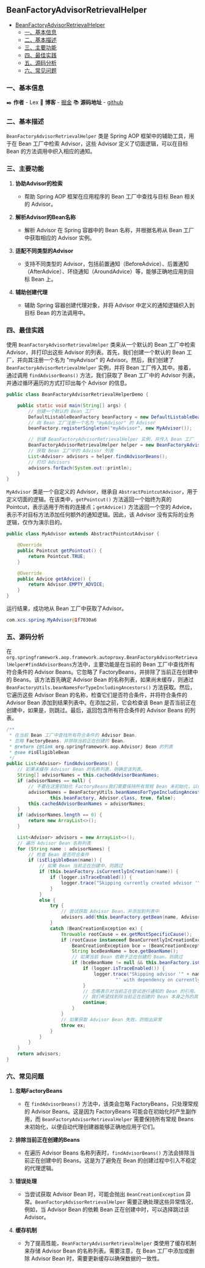 ## BeanFactoryAdvisorRetrievalHelper

- [BeanFactoryAdvisorRetrievalHelper](#beanfactoryadvisorretrievalhelper)
  - [一、基本信息](#一基本信息)
  - [二、基本描述](#二基本描述)
  - [三、主要功能](#三主要功能)
  - [四、最佳实践](#四最佳实践)
  - [五、源码分析](#五源码分析)
  - [六、常见问题](#六常见问题)

### 一、基本信息

✒️ **作者** - Lex 📝 **博客** - [掘金](https://juejin.cn/user/4251135018533068/posts) 📚 **源码地址** - [github](https://github.com/xuchengsheng/spring-reading)

### 二、基本描述

`BeanFactoryAdvisorRetrievalHelper` 类是 Spring AOP 框架中的辅助工具，用于在 Bean 工厂中检索 Advisor，这些 Advisor 定义了切面逻辑，可以在目标 Bean 的方法调用中织入相应的通知。

### 三、主要功能

1. **协助Advisor的检索**
   + 帮助 Spring AOP 框架在应用程序的 Bean 工厂中查找与目标 Bean 相关的 Advisor。
   
2. **解析Advisor的Bean名称**
   + 解析 Advisor 在 Spring 容器中的 Bean 名称，并根据名称从 Bean 工厂中获取相应的 Advisor 实例。
   
3. **适配不同类型的Advisor**
   + 支持不同类型的 Advisor，包括前置通知（BeforeAdvice）、后置通知（AfterAdvice）、环绕通知（AroundAdvice）等，能够正确地应用到目标 Bean 上。
   
4. **辅助创建代理**

   + 辅助 Spring 容器创建代理对象，并将 Advisor 中定义的通知逻辑织入到目标 Bean 的方法调用中。

### 四、最佳实践

使用 `BeanFactoryAdvisorRetrievalHelper` 类来从一个默认的 Bean 工厂中检索 Advisor，并打印出这些 Advisor 的列表。首先，我们创建一个默认的 Bean 工厂，并向其注册一个名为 "myAdvisor" 的 Advisor。然后，我们创建了 `BeanFactoryAdvisorRetrievalHelper` 实例，并将 Bean 工厂传入其中。接着，通过调用 `findAdvisorBeans()` 方法，我们获取了 Bean 工厂中的 Advisor 列表，并通过循环遍历的方式打印出每个 Advisor 的信息。

```java
public class BeanFactoryAdvisorRetrievalHelperDemo {

    public static void main(String[] args) {
        // 创建一个默认的 Bean 工厂
        DefaultListableBeanFactory beanFactory = new DefaultListableBeanFactory();
        // 向 Bean 工厂注册一个名为 "myAdvisor" 的 Advisor
        beanFactory.registerSingleton("myAdvisor", new MyAdvisor());

        // 创建 BeanFactoryAdvisorRetrievalHelper 实例，并传入 Bean 工厂
        BeanFactoryAdvisorRetrievalHelper helper = new BeanFactoryAdvisorRetrievalHelper(beanFactory);
        // 获取 Bean 工厂中的 Advisor 列表
        List<Advisor> advisors = helper.findAdvisorBeans();
        // 打印 Advisors
        advisors.forEach(System.out::println);
    }
}
```

`MyAdvisor` 类是一个自定义的 Advisor，继承自 `AbstractPointcutAdvisor`，用于定义切面的逻辑。在该类中，`getPointcut()` 方法返回一个始终为真的 Pointcut，表示适用于所有的连接点；`getAdvice()` 方法返回一个空的 Advice，表示不对目标方法添加任何额外的通知逻辑。因此，该 Advisor 没有实际的业务逻辑，仅作为演示目的。

```java
public class MyAdvisor extends AbstractPointcutAdvisor {

    @Override
    public Pointcut getPointcut() {
        return Pointcut.TRUE;
    }

    @Override
    public Advice getAdvice() {
        return Advisor.EMPTY_ADVICE;
    }
}
```

运行结果，成功地从 Bean 工厂中获取了Advisor。

```java
com.xcs.spring.MyAdvisor@1f7030a6
```

### 五、源码分析

在`org.springframework.aop.framework.autoproxy.BeanFactoryAdvisorRetrievalHelper#findAdvisorBeans`方法中，主要功能是在当前的 Bean 工厂中查找所有符合条件的 Advisor Beans。它忽略了 FactoryBeans，并排除了当前正在创建中的 Beans。该方法首先确定 Advisor Bean 的名称列表，如果尚未缓存，则通过 `BeanFactoryUtils.beanNamesForTypeIncludingAncestors()` 方法获取。然后，它遍历这些 Advisor Bean 的名称，检查它们是否符合条件，并将符合条件的 Advisor Bean 添加到结果列表中。在添加之前，它会检查该 Bean 是否当前正在创建中，如果是，则跳过。最后，返回包含所有符合条件的 Advisor Beans 的列表。

```java
/**
 * 在当前 Bean 工厂中查找所有符合条件的 Advisor Bean，
 * 忽略 FactoryBeans，并排除当前正在创建的 Bean。
 * @return {@link org.springframework.aop.Advisor} Bean 的列表
 * @see #isEligibleBean
 */
public List<Advisor> findAdvisorBeans() {
    // 如果未缓存 Advisor Bean 的名称列表，则确定该列表。
    String[] advisorNames = this.cachedAdvisorBeanNames;
    if (advisorNames == null) {
        // 不要在这里初始化 FactoryBeans我们需要保持所有常规 Bean 未初始化，以便自动代理创建器应用到它们上！
        advisorNames = BeanFactoryUtils.beanNamesForTypeIncludingAncestors(
                this.beanFactory, Advisor.class, true, false);
        this.cachedAdvisorBeanNames = advisorNames;
    }
    if (advisorNames.length == 0) {
        return new ArrayList<>();
    }

    List<Advisor> advisors = new ArrayList<>();
    // 遍历 Advisor Bean 名称列表
    for (String name : advisorNames) {
        // 检查 Bean 是否符合条件
        if (isEligibleBean(name)) {
            // 如果 Bean 当前正在创建中，则跳过
            if (this.beanFactory.isCurrentlyInCreation(name)) {
                if (logger.isTraceEnabled()) {
                    logger.trace("Skipping currently created advisor '" + name + "'");
                }
            }
            else {
                try {
                    // 尝试获取 Advisor Bean，并添加到列表中
                    advisors.add(this.beanFactory.getBean(name, Advisor.class));
                }
                catch (BeanCreationException ex) {
                    Throwable rootCause = ex.getMostSpecificCause();
                    if (rootCause instanceof BeanCurrentlyInCreationException) {
                        BeanCreationException bce = (BeanCreationException) rootCause;
                        String bceBeanName = bce.getBeanName();
                        // 如果当前 Bean 依赖于正在创建的 Bean，则跳过
                        if (bceBeanName != null && this.beanFactory.isCurrentlyInCreation(bceBeanName)) {
                            if (logger.isTraceEnabled()) {
                                logger.trace("Skipping advisor '" + name +
                                        "' with dependency on currently created bean: " + ex.getMessage());
                            }
                            // 忽略表示对当前正在尝试进行通知的 Bean 的引用。
                            // 我们希望找到除当前正在创建的 Bean 本身之外的其他 Advisor。
                            continue;
                        }
                    }
                    // 如果获取 Advisor Bean 失败，则抛出异常
                    throw ex;
                }
            }
        }
    }
    return advisors;
}
```

### 六、常见问题

1. **忽略FactoryBeans**

   + 在 `findAdvisorBeans()` 方法中，该类会忽略 FactoryBeans，只处理常规的 Advisor Beans。这是因为 FactoryBeans 可能会在初始化时产生副作用，而 `BeanFactoryAdvisorRetrievalHelper` 需要保持所有常规 Beans 未初始化，以便自动代理创建器能够正确地应用于它们。

2. **排除当前正在创建的Beans**

   + 在遍历 Advisor Beans 名称列表时，`findAdvisorBeans()` 方法会排除当前正在创建中的 Beans。这是为了避免在 Bean 的创建过程中引入不稳定的代理逻辑。

3. **错误处理**

   + 当尝试获取 Advisor Bean 时，可能会抛出 `BeanCreationException` 异常。`BeanFactoryAdvisorRetrievalHelper` 需要正确处理这些异常情况，例如，当 Advisor Bean 的依赖 Bean 正在创建中时，可以选择跳过该 Advisor。

4. **缓存机制**

   + 为了提高性能，`BeanFactoryAdvisorRetrievalHelper` 类使用了缓存机制来存储 Advisor Bean 的名称列表。需要注意，在 Bean 工厂中添加或删除 Advisor Bean 时，需要更新缓存以确保数据的一致性。